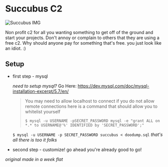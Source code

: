 # Succubus C2

![Succubus IMG](https://repository-images.githubusercontent.com/399815613/4fd6f7f4-9b4d-4885-a1d2-d2ef65398471)

Non profit c2 for all you wanting something to 
get off of the ground and start your projects.
Don't annoy or complain to others that they are
using a free c2. Why should anyone pay for 
something that's free. you just look like an 
idiot. :)

## Setup

- first step - mysql

  *need to setup mysql?* Go Here: https://dev.mysql.com/doc/mysql-installation-excerpt/5.7/en/
  
  > You may need to allow localhost to connect if you do not allow remote connections here is a command that should allow you to whitelist yourself 
  > 
  > `$ mysql -u USERNAME -pSECRET_PASSWORD mysql -e "grant ALL on *.* to USERNAME@'%' IDENTIFIED by 'SECRET_PASSWORD';"`

  `$ mysql -u USERNAME -p SECRET_PASSWORD succubus < doodump.sql`
  *that's all there is too it folks*

- second step - customize!
  go ahead you're already good to go!

*original made in a week flat*
